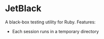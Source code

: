 # JetBlack

A black-box testing utility for Ruby. Features:

- Each session runs in a temporary directory
